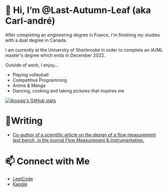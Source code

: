 # 👋 Hi, I’m @Last-Autumn-Leaf (aka Carl-andré)

After completing an engineering degree in France, I'm finishing my studies with a dual degree in Canada. 

I am currently at the University of Sherbrooke in order to complete an IA/ML master's degree which ends in December 2022.

Outside of work, I enjoy...
- Playing volleyball
- Competitive Programming
- Anime & Manga
- Dancing, cooking and taking pictures that inspires me

[![Anurag's GitHub stats](https://github-readme-stats.vercel.app/api?username=Last-Autumn-Leaf)](https://github.com/anuraghazra/github-readme-stats)

# 📝Writing
- [Co-author of a scientific article on the design of a flow measurement test bench, in the journal Flow Measurement & Instrumentation.](https://linkinghub.elsevier.com/retrieve/pii/S0955598622000188)

# 📫 Connect with Me
<!---
- [Portfolio](https://www.linkedin.com/in/carl-andré-gassette/)
- [Linkedin](https://www.linkedin.com/in/carl-andré-gassette/)
--->
- [LeetCode](https://leetcode.com/Last-Autumn-Leaf )
- [Kaggle](https://www.kaggle.com/lastautumnleaf)

<!---
Last-Autumn-Leaf/Last-Autumn-Leaf is a ✨ special ✨ repository because its `README.md` (this file) appears on your GitHub profile.
You can click the Preview link to take a look at your changes.
--->
